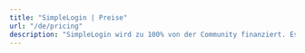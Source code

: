 ```yaml
---
title: "SimpleLogin | Preise"
url: "/de/pricing"
description: "SimpleLogin wird zu 100% von der Community finanziert. Es ist deine Unterstützung, die das Entwickeln und bereitstellen neuer Features sichert."
---
```



